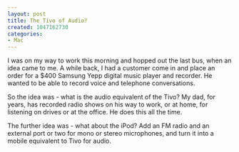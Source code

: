 ```yaml
--- 
layout: post
title: The Tivo of Audio?
created: 1047162730
categories: 
- Mac
---
```

I was on my way to work this morning and hopped out the last bus, when an idea came to me.  A while back, I had a customer come in and place an order for a $400 Samsung Yepp digital music player and recorder.  He wanted to be able to record voice and telephone conversations.

So the idea was - what is the audio equivalent of the Tivo? My dad, for years, has recorded radio shows on his way to work, or at home, for listening on drives or at the office.  He does this all the time.

The further idea was - what about the iPod?  Add an FM radio and an external port or two for mono or stereo microphones, and turn it into a mobile equivalent to Tivo for audio.

